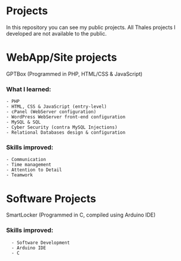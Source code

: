 # **Projects**
In this repository you can see my public projects.
All Thales projects I developed are not available to the public.
# WebApp/Site projects
GPTBox (Programmed in PHP, HTML/CSS & JavaScript)
  ### What I learned:
    - PHP
    - HTML, CSS & JavaScript (entry-level)
    - cPanel (WebServer configuration)
    - WordPress WebServer front-end configuration
    - MySQL & SQL
    - Cyber Security (contra MySQL Injections)
    - Relational Databases design & configuration

  ### Skills improved:
    - Communication 
    - Time management 
    - Attention to Detail
    - Teamwork

# Software Projects
SmartLocker (Programmed in C, compiled using Arduino IDE)
  ### Skills improved:
      - Software Development 
      - Arduino IDE 
      - C
